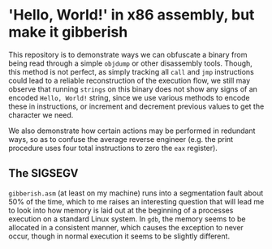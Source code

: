 # 'Hello, World!' in x86 assembly, but make it gibberish

This repository is to demonstrate ways we can obfuscate a binary from being
read through a simple `objdump` or other disassembly tools. Though, this method
is not perfect, as simply tracking all `call` and `jmp` instructions could lead
to a reliable reconstruction of the execution flow, we still may observe that
running `strings` on this binary does not show any signs of an encoded `Hello, World!`
string, since we use various methods to encode these in instructions, or increment
and decrement previous values to get the character we need.

We also demonstrate how certain actions may be performed in redundant ways, so
as to confuse the average reverse engineer (e.g. the print procedure uses four
total instructions to zero the `eax` register).

## The SIGSEGV

`gibberish.asm` (at least on my machine) runs into a segmentation fault about
50% of the time, which to me raises an interesting question that will lead me
to look into how memory is laid out at the beginning of a processes execution
on a standard Linux system. In `gdb`, the memory seems to be allocated in a
consistent manner, which causes the exception to never occur, though in normal
execution it seems to be slightly different.
